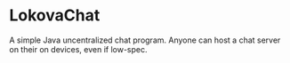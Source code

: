 # LokovaChat
A simple Java uncentralized chat program. Anyone can host a chat server on their on devices, even if low-spec.